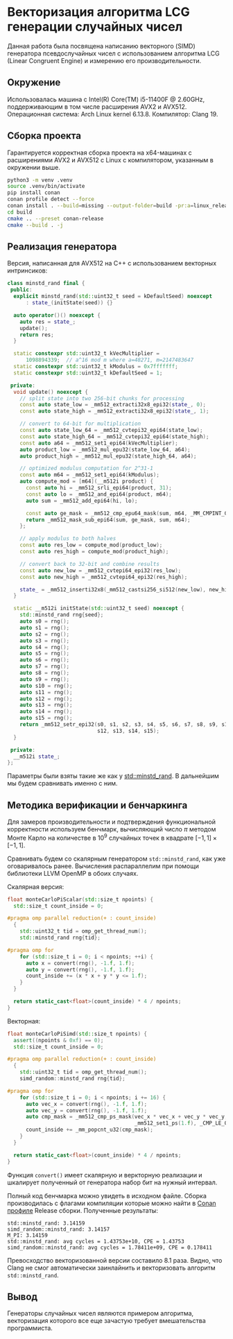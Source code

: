 # Векторизация алгоритма LCG генерации случайных чисел

Данная работа была посвящена написанию векторного (SIMD) генератора псевдослучайных чисел с использованием
алгоритма LCG (Linear Congruent Engine) и измерению его производительности.

## Окружение

Использовалась машина с Intel(R) Core(TM) i5-11400F @ 2.60GHz, поддерживающим в том числе расширения AVX2 и AVX512.
Операционная система: Arch Linux kernel 6.13.8. Компилятор: Clang 19.

## Сборка проекта

Гарантируется корректная сборка проекта на x64-машинах с расширениями AVX2 и AVX512 с Linux с компилятором, указанным в окружении выше.

```sh
python3 -m venv .venv
source .venv/bin/activate
pip install conan
conan profile detect --force
conan install . --build=missing --output-folder=build -pr:a=linux_release.profile
cd build
cmake .. --preset conan-release
cmake --build . -j
```

## Реализация генератора

Версия, написанная для AVX512 на C++ с использованием векторных интринсиков:

```cpp
class minstd_rand final {
 public:
  explicit minstd_rand(std::uint32_t seed = kDefaultSeed) noexcept
      : state_(initState(seed)) {}

  auto operator()() noexcept {
    auto res = state_;
    update();
    return res;
  }

  static constexpr std::uint32_t kVecMultiplier =
      1098894339;  // a^16 mod m where a=48271, m=2147483647
  static constexpr std::uint32_t kModulus = 0x7fffffff;
  static constexpr std::uint32_t kDefaultSeed = 1;

 private:
  void update() noexcept {
    // split state into two 256-bit chunks for processing
    const auto state_low = _mm512_extracti32x8_epi32(state_, 0);
    const auto state_high = _mm512_extracti32x8_epi32(state_, 1);

    // convert to 64-bit for multiplication
    const auto state_low_64 = _mm512_cvtepi32_epi64(state_low);
    const auto state_high_64 = _mm512_cvtepi32_epi64(state_high);
    const auto a64 = _mm512_set1_epi64(kVecMultiplier);
    auto product_low = _mm512_mul_epu32(state_low_64, a64);
    auto product_high = _mm512_mul_epu32(state_high_64, a64);

    // optimized modulus computation for 2^31-1
    const auto m64 = _mm512_set1_epi64(kModulus);
    auto compute_mod = [m64](__m512i product) {
      const auto hi = _mm512_srli_epi64(product, 31);
      const auto lo = _mm512_and_epi64(product, m64);
      auto sum = _mm512_add_epi64(hi, lo);

      const auto ge_mask = _mm512_cmp_epu64_mask(sum, m64, _MM_CMPINT_GE);
      return _mm512_mask_sub_epi64(sum, ge_mask, sum, m64);
    };

    // apply modulus to both halves
    const auto res_low = compute_mod(product_low);
    const auto res_high = compute_mod(product_high);

    // convert back to 32-bit and combine results
    const auto new_low = _mm512_cvtepi64_epi32(res_low);
    const auto new_high = _mm512_cvtepi64_epi32(res_high);

    state_ = _mm512_inserti32x8(_mm512_castsi256_si512(new_low), new_high, 1);
  }

  static __m512i initState(std::uint32_t seed) noexcept {
    std::minstd_rand rng{seed};
    auto s0 = rng();
    auto s1 = rng();
    auto s2 = rng();
    auto s3 = rng();
    auto s4 = rng();
    auto s5 = rng();
    auto s6 = rng();
    auto s7 = rng();
    auto s8 = rng();
    auto s9 = rng();
    auto s10 = rng();
    auto s11 = rng();
    auto s12 = rng();
    auto s13 = rng();
    auto s14 = rng();
    auto s15 = rng();
    return _mm512_setr_epi32(s0, s1, s2, s3, s4, s5, s6, s7, s8, s9, s10, s11,
                             s12, s13, s14, s15);
  }

 private:
  __m512i state_;
};
```

Параметры были взяты такие же как у [std::minstd_rand](https://en.cppreference.com/w/cpp/numeric/random/linear_congruential_engine).
В дальнейшим мы будем сравнивать именно с ним.

## Методика верификации и бенчаркинга

Для замеров производительности и подтверждения функциональной корректности используем бенчмарк,
вычисляющий число $\pi$ методом Монте Карло на количестве в $10^9$ случайных точек в квадрате
$[-1, 1] \times [-1, 1]$.

Сравнивать будем со скалярным генератором `std::minstd_rand`, как уже оговаривалось ранее.
Вычисления распараллелим при помощи библиотеки LLVM OpenMP в обоих случаях.

Скалярная версия:

```cpp
float monteCarloPiScalar(std::size_t npoints) {
  std::size_t count_inside = 0;

#pragma omp parallel reduction(+ : count_inside)
  {
    std::uint32_t tid = omp_get_thread_num();
    std::minstd_rand rng{tid};

#pragma omp for
    for (std::size_t i = 0; i < npoints; ++i) {
      auto x = convert(rng(), -1.f, 1.f);
      auto y = convert(rng(), -1.f, 1.f);
      count_inside += (x * x + y * y <= 1.f);
    }
  }

  return static_cast<float>(count_inside) * 4 / npoints;
}
```

Векторная:

```cpp
float monteCarloPiSimd(std::size_t npoints) {
  assert((npoints & 0xf) == 0);
  std::size_t count_inside = 0;

#pragma omp parallel reduction(+ : count_inside)
  {
    std::uint32_t tid = omp_get_thread_num();
    simd_random::minstd_rand rng{tid};

#pragma omp for
    for (std::size_t i = 0; i < npoints; i += 16) {
      auto vec_x = convert(rng(), -1.f, 1.f);
      auto vec_y = convert(rng(), -1.f, 1.f);
      auto cmp_mask = _mm512_cmp_ps_mask(vec_x * vec_x + vec_y * vec_y,
                                         _mm512_set1_ps(1.f), _CMP_LE_OS);
      count_inside += _mm_popcnt_u32(cmp_mask);
    }
  }

  return static_cast<float>(count_inside) * 4 / npoints;
}
```

Функция `convert()` имеет скалярную и веркторную реализации и
шкалирует полученный от генератора набор бит на нужный интервал.

Полный код бенчмарка можно увидеть в исходном файле. Сборка производилась
с флагами компиляции которые можно найти в [Conan профиле](linux_release.profile) Release сборки.
Полученные результаты:

```
std::minstd_rand: 3.14159
simd_random::minstd_rand: 3.14157
M_PI: 3.14159
std::minstd_rand: avg cycles = 1.43753e+10, CPE = 1.43753
simd_random::minstd_rand: avg cycles = 1.78411e+09, CPE = 0.178411
```

Превосходство векторизованной версии составило 8.1 раза.
Видно, что Clang не смог автоматически заинлайнить
и векторизовать алгоритм `std::minstd_rand`.

## Вывод

Генераторы случайных чисел являются примером алгоритма, векторизация
которого все еще зачастую требует вмешательства программиста.

